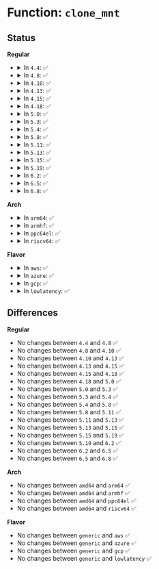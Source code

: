 # Function: <code>clone_mnt</code>

## Status
<b>Regular</b>
<ul>
<li>
<details>
<summary>In <code>4.4</code>: ✅</summary>

```c
struct mount *clone_mnt(struct mount *old, struct dentry *root, int flag);
```

**Collision:** Unique Static

**Inline:** No

**Transformation:** False

**Instances:**

```
In fs/namespace.c (ffffffff8122c780)
Location: fs/namespace.c:967
Inline: False
Direct callers:
  - fs/namespace.c:clone_private_mount
  - fs/namespace.c:mnt_clone_internal
  - fs/namespace.c:copy_tree
  - fs/namespace.c:copy_tree
  - fs/namespace.c:do_mount
```
**Symbols:**

```
ffffffff8122c780-ffffffff8122ca91: clone_mnt (STB_LOCAL)
```
</details>
</li>
<li>
<details>
<summary>In <code>4.8</code>: ✅</summary>

```c
struct mount *clone_mnt(struct mount *old, struct dentry *root, int flag);
```

**Collision:** Unique Static

**Inline:** No

**Transformation:** False

**Instances:**

```
In fs/namespace.c (ffffffff81254f10)
Location: fs/namespace.c:967
Inline: False
Direct callers:
  - fs/namespace.c:do_mount
  - fs/namespace.c:clone_private_mount
  - fs/namespace.c:copy_tree
  - fs/namespace.c:copy_tree
  - fs/namespace.c:mnt_clone_internal
```
**Symbols:**

```
ffffffff81254f10-ffffffff8125522c: clone_mnt (STB_LOCAL)
```
</details>
</li>
<li>
<details>
<summary>In <code>4.10</code>: ✅</summary>

```c
struct mount *clone_mnt(struct mount *old, struct dentry *root, int flag);
```

**Collision:** Unique Static

**Inline:** No

**Transformation:** False

**Instances:**

```
In fs/namespace.c (ffffffff81268470)
Location: fs/namespace.c:1010
Inline: False
Direct callers:
  - fs/namespace.c:do_mount
  - fs/namespace.c:clone_private_mount
  - fs/namespace.c:copy_tree
  - fs/namespace.c:copy_tree
  - fs/namespace.c:mnt_clone_internal
```
**Symbols:**

```
ffffffff81268470-ffffffff81268798: clone_mnt (STB_LOCAL)
```
</details>
</li>
<li>
<details>
<summary>In <code>4.13</code>: ✅</summary>

```c
struct mount *clone_mnt(struct mount *old, struct dentry *root, int flag);
```

**Collision:** Unique Static

**Inline:** No

**Transformation:** False

**Instances:**

```
In fs/namespace.c (ffffffff812757f0)
Location: fs/namespace.c:1011
Inline: False
Direct callers:
  - fs/namespace.c:do_mount
  - fs/namespace.c:clone_private_mount
  - fs/namespace.c:copy_tree
  - fs/namespace.c:copy_tree
  - fs/namespace.c:mnt_clone_internal
```
**Symbols:**

```
ffffffff812757f0-ffffffff81275b02: clone_mnt (STB_LOCAL)
```
</details>
</li>
<li>
<details>
<summary>In <code>4.15</code>: ✅</summary>

```c
struct mount *clone_mnt(struct mount *old, struct dentry *root, int flag);
```

**Collision:** Unique Static

**Inline:** No

**Transformation:** False

**Instances:**

```
In fs/namespace.c (ffffffff81298730)
Location: fs/namespace.c:1078
Inline: False
Direct callers:
  - fs/namespace.c:do_mount
  - fs/namespace.c:clone_private_mount
  - fs/namespace.c:copy_tree
  - fs/namespace.c:copy_tree
  - fs/namespace.c:mnt_clone_internal
```
**Symbols:**

```
ffffffff81298730-ffffffff81298a42: clone_mnt (STB_LOCAL)
```
</details>
</li>
<li>
<details>
<summary>In <code>4.18</code>: ✅</summary>

```c
struct mount *clone_mnt(struct mount *old, struct dentry *root, int flag);
```

**Collision:** Unique Static

**Inline:** No

**Transformation:** False

**Instances:**

```
In fs/namespace.c (ffffffff812be690)
Location: fs/namespace.c:1088
Inline: False
Direct callers:
  - fs/namespace.c:do_mount
  - fs/namespace.c:clone_private_mount
  - fs/namespace.c:copy_tree
  - fs/namespace.c:copy_tree
  - fs/namespace.c:mnt_clone_internal
```
**Symbols:**

```
ffffffff812be690-ffffffff812be9b8: clone_mnt (STB_LOCAL)
```
</details>
</li>
<li>
<details>
<summary>In <code>5.0</code>: ✅</summary>

```c
struct mount *clone_mnt(struct mount *old, struct dentry *root, int flag);
```

**Collision:** Unique Static

**Inline:** No

**Transformation:** False

**Instances:**

```
In fs/namespace.c (ffffffff812d3a90)
Location: fs/namespace.c:1000
Inline: False
Direct callers:
  - fs/namespace.c:do_mount
  - fs/namespace.c:clone_private_mount
  - fs/namespace.c:copy_tree
  - fs/namespace.c:copy_tree
  - fs/namespace.c:mnt_clone_internal
```
**Symbols:**

```
ffffffff812d3a90-ffffffff812d3de0: clone_mnt (STB_LOCAL)
```
</details>
</li>
<li>
<details>
<summary>In <code>5.3</code>: ✅</summary>

```c
struct mount *clone_mnt(struct mount *old, struct dentry *root, int flag);
```

**Collision:** Unique Static

**Inline:** No

**Transformation:** False

**Instances:**

```
In fs/namespace.c (ffffffff812f0af0)
Location: fs/namespace.c:1024
Inline: False
Direct callers:
  - fs/namespace.c:clone_private_mount
  - fs/namespace.c:copy_tree
  - fs/namespace.c:copy_tree
  - fs/namespace.c:mnt_clone_internal
```
**Symbols:**

```
ffffffff812f0af0-ffffffff812f0dcc: clone_mnt (STB_LOCAL)
```
</details>
</li>
<li>
<details>
<summary>In <code>5.4</code>: ✅</summary>

```c
struct mount *clone_mnt(struct mount *old, struct dentry *root, int flag);
```

**Collision:** Unique Static

**Inline:** No

**Transformation:** False

**Instances:**

```
In fs/namespace.c (ffffffff81302690)
Location: fs/namespace.c:1024
Inline: False
Direct callers:
  - fs/namespace.c:clone_private_mount
  - fs/namespace.c:copy_tree
  - fs/namespace.c:copy_tree
  - fs/namespace.c:mnt_clone_internal
```
**Symbols:**

```
ffffffff81302690-ffffffff8130296c: clone_mnt (STB_LOCAL)
```
</details>
</li>
<li>
<details>
<summary>In <code>5.8</code>: ✅</summary>

```c
struct mount *clone_mnt(struct mount *old, struct dentry *root, int flag);
```

**Collision:** Unique Static

**Inline:** No

**Transformation:** False

**Instances:**

```
In fs/namespace.c (ffffffff8133bcb0)
Location: fs/namespace.c:1040
Inline: False
Direct callers:
  - fs/namespace.c:__do_loopback
  - fs/namespace.c:clone_private_mount
  - fs/namespace.c:copy_tree
  - fs/namespace.c:copy_tree
  - fs/namespace.c:mnt_clone_internal
```
**Symbols:**

```
ffffffff8133bcb0-ffffffff8133bfa6: clone_mnt (STB_LOCAL)
```
</details>
</li>
<li>
<details>
<summary>In <code>5.11</code>: ✅</summary>

```c
struct mount *clone_mnt(struct mount *old, struct dentry *root, int flag);
```

**Collision:** Unique Static

**Inline:** No

**Transformation:** False

**Instances:**

```
In fs/namespace.c (ffffffff81347b50)
Location: fs/namespace.c:1040
Inline: False
Direct callers:
  - fs/namespace.c:__do_loopback
  - fs/namespace.c:clone_private_mount
  - fs/namespace.c:copy_tree
  - fs/namespace.c:copy_tree
  - fs/namespace.c:mnt_clone_internal
```
**Symbols:**

```
ffffffff81347b50-ffffffff81347e46: clone_mnt (STB_LOCAL)
```
</details>
</li>
<li>
<details>
<summary>In <code>5.13</code>: ✅</summary>

```c
struct mount *clone_mnt(struct mount *old, struct dentry *root, int flag);
```

**Collision:** Unique Static

**Inline:** No

**Transformation:** False

**Instances:**

```
In fs/namespace.c (ffffffff8134e000)
Location: fs/namespace.c:1047
Inline: False
Direct callers:
  - fs/namespace.c:__do_loopback
  - fs/namespace.c:clone_private_mount
  - fs/namespace.c:copy_tree
  - fs/namespace.c:copy_tree
  - fs/namespace.c:mnt_clone_internal
```
**Symbols:**

```
ffffffff8134e000-ffffffff8134e347: clone_mnt (STB_LOCAL)
```
</details>
</li>
<li>
<details>
<summary>In <code>5.15</code>: ✅</summary>

```c
struct mount *clone_mnt(struct mount *old, struct dentry *root, int flag);
```

**Collision:** Unique Static

**Inline:** No

**Transformation:** False

**Instances:**

```
In fs/namespace.c (ffffffff8139c000)
Location: fs/namespace.c:1056
Inline: False
Direct callers:
  - fs/namespace.c:__do_loopback
  - fs/namespace.c:clone_private_mount
  - fs/namespace.c:copy_tree
  - fs/namespace.c:copy_tree
  - fs/namespace.c:mnt_clone_internal
```
**Symbols:**

```
ffffffff8139c000-ffffffff8139c347: clone_mnt (STB_LOCAL)
```
</details>
</li>
<li>
<details>
<summary>In <code>5.19</code>: ✅</summary>

```c
struct mount *clone_mnt(struct mount *old, struct dentry *root, int flag);
```

**Collision:** Unique Static

**Inline:** No

**Transformation:** False

**Instances:**

```
In fs/namespace.c (ffffffff8141ef80)
Location: fs/namespace.c:1097
Inline: False
Direct callers:
  - fs/namespace.c:__do_loopback
  - fs/namespace.c:clone_private_mount
  - fs/namespace.c:copy_tree
  - fs/namespace.c:copy_tree
  - fs/namespace.c:mnt_clone_internal
```
**Symbols:**

```
ffffffff8141ef80-ffffffff8141f32b: clone_mnt (STB_LOCAL)
```
</details>
</li>
<li>
<details>
<summary>In <code>6.2</code>: ✅</summary>

```c
struct mount *clone_mnt(struct mount *old, struct dentry *root, int flag);
```

**Collision:** Unique Static

**Inline:** No

**Transformation:** False

**Instances:**

```
In fs/namespace.c (ffffffff814ab640)
Location: fs/namespace.c:1203
Inline: False
Direct callers:
  - fs/namespace.c:__do_loopback
  - fs/namespace.c:clone_private_mount
  - fs/namespace.c:copy_tree
  - fs/namespace.c:copy_tree
  - fs/namespace.c:mnt_clone_internal
```
**Symbols:**

```
ffffffff814ab640-ffffffff814ab9dc: clone_mnt (STB_LOCAL)
```
</details>
</li>
<li>
<details>
<summary>In <code>6.5</code>: ✅</summary>

```c
struct mount *clone_mnt(struct mount *old, struct dentry *root, int flag);
```

**Collision:** Unique Static

**Inline:** No

**Transformation:** False

**Instances:**

```
In fs/namespace.c (ffffffff814e0440)
Location: fs/namespace.c:1166
Inline: False
Direct callers:
  - fs/namespace.c:__do_loopback
  - fs/namespace.c:clone_private_mount
  - fs/namespace.c:copy_tree
  - fs/namespace.c:copy_tree
  - fs/namespace.c:mnt_clone_internal
```
**Symbols:**

```
ffffffff814e0440-ffffffff814e079d: clone_mnt (STB_LOCAL)
```
</details>
</li>
<li>
<details>
<summary>In <code>6.8</code>: ✅</summary>

```c
struct mount *clone_mnt(struct mount *old, struct dentry *root, int flag);
```

**Collision:** Unique Static

**Inline:** No

**Transformation:** False

**Instances:**

```
In fs/namespace.c (ffffffff81513d00)
Location: fs/namespace.c:1179
Inline: False
Direct callers:
  - fs/namespace.c:__do_loopback
  - fs/namespace.c:clone_private_mount
  - fs/namespace.c:copy_tree
  - fs/namespace.c:copy_tree
  - fs/namespace.c:mnt_clone_internal
```
**Symbols:**

```
ffffffff81513d00-ffffffff8151405d: clone_mnt (STB_LOCAL)
```
</details>
</li>
</ul>
<b>Arch</b>
<ul>
<li>
<details>
<summary>In <code>arm64</code>: ✅</summary>

```c
struct mount *clone_mnt(struct mount *old, struct dentry *root, int flag);
```

**Collision:** Unique Static

**Inline:** No

**Transformation:** False

**Instances:**

```
In fs/namespace.c (ffff8000103b5790)
Location: fs/namespace.c:1024
Inline: False
Direct callers:
  - fs/namespace.c:clone_private_mount
  - fs/namespace.c:copy_tree
  - fs/namespace.c:copy_tree
  - fs/namespace.c:mnt_clone_internal
```
**Symbols:**

```
ffff8000103b5790-ffff8000103b5a5c: clone_mnt (STB_LOCAL)
```
</details>
</li>
<li>
<details>
<summary>In <code>armhf</code>: ✅</summary>

```c
struct mount *clone_mnt(struct mount *old, struct dentry *root, int flag);
```

**Collision:** Unique Static

**Inline:** No

**Transformation:** False

**Instances:**

```
In fs/namespace.c (c0593ef0)
Location: fs/namespace.c:1024
Inline: False
Direct callers:
  - fs/namespace.c:__do_loopback
  - fs/namespace.c:clone_private_mount
  - fs/namespace.c:copy_tree
  - fs/namespace.c:copy_tree
  - fs/namespace.c:mnt_clone_internal
```
**Symbols:**

```
c0593ef0-c0594164: clone_mnt (STB_LOCAL)
```
</details>
</li>
<li>
<details>
<summary>In <code>ppc64el</code>: ✅</summary>

```c
struct mount *clone_mnt(struct mount *old, struct dentry *root, int flag);
```

**Collision:** Unique Static

**Inline:** No

**Transformation:** False

**Instances:**

```
In fs/namespace.c (c0000000004b1a20)
Location: fs/namespace.c:1024
Inline: False
Direct callers:
  - fs/namespace.c:clone_private_mount
  - fs/namespace.c:copy_tree
  - fs/namespace.c:copy_tree
  - fs/namespace.c:mnt_clone_internal
```
**Symbols:**

```
c0000000004b1a20-c0000000004b1d88: clone_mnt (STB_LOCAL)
```
</details>
</li>
<li>
<details>
<summary>In <code>riscv64</code>: ✅</summary>

```c
struct mount *clone_mnt(struct mount *old, struct dentry *root, int flag);
```

**Collision:** Unique Static

**Inline:** No

**Transformation:** False

**Instances:**

```
In fs/namespace.c (ffffffe00027870c)
Location: fs/namespace.c:1024
Inline: False
Direct callers:
  - fs/namespace.c:clone_private_mount
  - fs/namespace.c:copy_tree
  - fs/namespace.c:copy_tree
  - fs/namespace.c:mnt_clone_internal
```
**Symbols:**

```
ffffffe00027870c-ffffffe00027896e: clone_mnt (STB_LOCAL)
```
</details>
</li>
</ul>
<b>Flavor</b>
<ul>
<li>
<details>
<summary>In <code>aws</code>: ✅</summary>

```c
struct mount *clone_mnt(struct mount *old, struct dentry *root, int flag);
```

**Collision:** Unique Static

**Inline:** No

**Transformation:** False

**Instances:**

```
In fs/namespace.c (ffffffff812fac70)
Location: fs/namespace.c:1024
Inline: False
Direct callers:
  - fs/namespace.c:clone_private_mount
  - fs/namespace.c:copy_tree
  - fs/namespace.c:copy_tree
  - fs/namespace.c:mnt_clone_internal
```
**Symbols:**

```
ffffffff812fac70-ffffffff812faf4c: clone_mnt (STB_LOCAL)
```
</details>
</li>
<li>
<details>
<summary>In <code>azure</code>: ✅</summary>

```c
struct mount *clone_mnt(struct mount *old, struct dentry *root, int flag);
```

**Collision:** Unique Static

**Inline:** No

**Transformation:** False

**Instances:**

```
In fs/namespace.c (ffffffff812eb890)
Location: fs/namespace.c:1024
Inline: False
Direct callers:
  - fs/namespace.c:clone_private_mount
  - fs/namespace.c:copy_tree
  - fs/namespace.c:copy_tree
  - fs/namespace.c:mnt_clone_internal
```
**Symbols:**

```
ffffffff812eb890-ffffffff812ebb6c: clone_mnt (STB_LOCAL)
```
</details>
</li>
<li>
<details>
<summary>In <code>gcp</code>: ✅</summary>

```c
struct mount *clone_mnt(struct mount *old, struct dentry *root, int flag);
```

**Collision:** Unique Static

**Inline:** No

**Transformation:** False

**Instances:**

```
In fs/namespace.c (ffffffff812f8a60)
Location: fs/namespace.c:1024
Inline: False
Direct callers:
  - fs/namespace.c:clone_private_mount
  - fs/namespace.c:copy_tree
  - fs/namespace.c:copy_tree
  - fs/namespace.c:mnt_clone_internal
```
**Symbols:**

```
ffffffff812f8a60-ffffffff812f8d3c: clone_mnt (STB_LOCAL)
```
</details>
</li>
<li>
<details>
<summary>In <code>lowlatency</code>: ✅</summary>

```c
struct mount *clone_mnt(struct mount *old, struct dentry *root, int flag);
```

**Collision:** Unique Static

**Inline:** No

**Transformation:** False

**Instances:**

```
In fs/namespace.c (ffffffff81309180)
Location: fs/namespace.c:1024
Inline: False
Direct callers:
  - fs/namespace.c:clone_private_mount
  - fs/namespace.c:copy_tree
  - fs/namespace.c:copy_tree
  - fs/namespace.c:mnt_clone_internal
```
**Symbols:**

```
ffffffff81309180-ffffffff8130945a: clone_mnt (STB_LOCAL)
```
</details>
</li>
</ul>

## Differences
<b>Regular</b>
<ul>
<li>
No changes between <code>4.4</code> and <code>4.8</code> ✅
</li>
<li>
No changes between <code>4.8</code> and <code>4.10</code> ✅
</li>
<li>
No changes between <code>4.10</code> and <code>4.13</code> ✅
</li>
<li>
No changes between <code>4.13</code> and <code>4.15</code> ✅
</li>
<li>
No changes between <code>4.15</code> and <code>4.18</code> ✅
</li>
<li>
No changes between <code>4.18</code> and <code>5.0</code> ✅
</li>
<li>
No changes between <code>5.0</code> and <code>5.3</code> ✅
</li>
<li>
No changes between <code>5.3</code> and <code>5.4</code> ✅
</li>
<li>
No changes between <code>5.4</code> and <code>5.8</code> ✅
</li>
<li>
No changes between <code>5.8</code> and <code>5.11</code> ✅
</li>
<li>
No changes between <code>5.11</code> and <code>5.13</code> ✅
</li>
<li>
No changes between <code>5.13</code> and <code>5.15</code> ✅
</li>
<li>
No changes between <code>5.15</code> and <code>5.19</code> ✅
</li>
<li>
No changes between <code>5.19</code> and <code>6.2</code> ✅
</li>
<li>
No changes between <code>6.2</code> and <code>6.5</code> ✅
</li>
<li>
No changes between <code>6.5</code> and <code>6.8</code> ✅
</li>
</ul>
<b>Arch</b>
<ul>
<li>
No changes between <code>amd64</code> and <code>arm64</code> ✅
</li>
<li>
No changes between <code>amd64</code> and <code>armhf</code> ✅
</li>
<li>
No changes between <code>amd64</code> and <code>ppc64el</code> ✅
</li>
<li>
No changes between <code>amd64</code> and <code>riscv64</code> ✅
</li>
</ul>
<b>Flavor</b>
<ul>
<li>
No changes between <code>generic</code> and <code>aws</code> ✅
</li>
<li>
No changes between <code>generic</code> and <code>azure</code> ✅
</li>
<li>
No changes between <code>generic</code> and <code>gcp</code> ✅
</li>
<li>
No changes between <code>generic</code> and <code>lowlatency</code> ✅
</li>
</ul>
